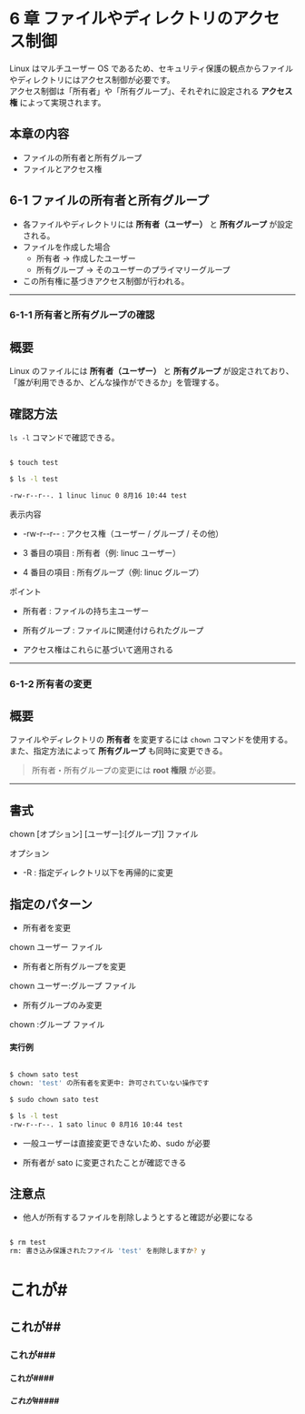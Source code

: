 # 6 章 ファイルやディレクトリのアクセス制御

Linux はマルチユーザー OS であるため、セキュリティ保護の観点からファイルやディレクトリにはアクセス制御が必要です。  
アクセス制御は「所有者」や「所有グループ」、それぞれに設定される **アクセス権** によって実現されます。

## 本章の内容

- ファイルの所有者と所有グループ
- ファイルとアクセス権

## 6-1 ファイルの所有者と所有グループ

- 各ファイルやディレクトリには **所有者（ユーザー）** と **所有グループ** が設定される。
- ファイルを作成した場合
  - 所有者 → 作成したユーザー
  - 所有グループ → そのユーザーのプライマリーグループ
- この所有権に基づきアクセス制御が行われる。

---

### 6-1-1 所有者と所有グループの確認

## 概要

Linux のファイルには **所有者（ユーザー）** と **所有グループ** が設定されており、  
「誰が利用できるか、どんな操作ができるか」を管理する。

## 確認方法

`ls -l` コマンドで確認できる。

```bash

$ touch test

$ ls -l test

-rw-r--r--. 1 linuc linuc 0 8月16 10:44 test

```

表示内容

- -rw-r--r-- : アクセス権（ユーザー / グループ / その他）

- 3 番目の項目 : 所有者（例: linuc ユーザー）

- 4 番目の項目 : 所有グループ（例: linuc グループ）

ポイント

- 所有者 : ファイルの持ち主ユーザー

- 所有グループ : ファイルに関連付けられたグループ

- アクセス権はこれらに基づいて適用される

---

### 6-1-2 所有者の変更

## 概要

ファイルやディレクトリの **所有者** を変更するには `chown` コマンドを使用する。  
また、指定方法によって **所有グループ** も同時に変更できる。

> 所有者・所有グループの変更には **root 権限** が必要。

---

## 書式

chown [オプション] [ユーザー]:[グループ]] ファイル

オプション

- -R : 指定ディレクトリ以下を再帰的に変更

## 指定のパターン

- 所有者を変更

chown ユーザー ファイル

- 所有者と所有グループを変更

chown ユーザー:グループ ファイル

- 所有グループのみ変更

chown :グループ ファイル

#### 実行例

```bash

$ chown sato test
chown: 'test' の所有者を変更中: 許可されていない操作です

$ sudo chown sato test

$ ls -l test
-rw-r--r--. 1 sato linuc 0 8月16 10:44 test

```

- 一般ユーザーは直接変更できないため、sudo が必要

- 所有者が sato に変更されたことが確認できる

## 注意点

- 他人が所有するファイルを削除しようとすると確認が必要になる

```bash

$ rm test
rm: 書き込み保護されたファイル 'test' を削除しますか? y

```

# これが#

## これが##

### これが###

#### これが####

##### これが#####
